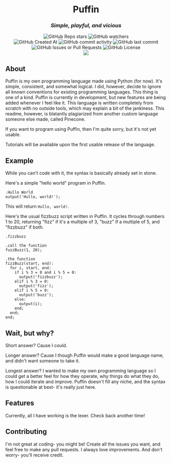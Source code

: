 <h1 align='center'>Puffin</h1>
<h3 align='center'><i><b>Simple, playful, and vicious</b></i></h3>

<div align='center'>
  <img alt="GitHub Repo stars" src="https://img.shields.io/github/stars/PixiIized/Puffin">
  <img alt="GitHub watchers" src="https://img.shields.io/github/watchers/PixiIized/Puffin"><br>
  <img alt="GitHub Created At" src="https://img.shields.io/github/created-at/PixiIized/Puffin">
  <img alt="GitHub commit activity" src="https://img.shields.io/github/commit-activity/t/PixiIized/Puffin">
  <img alt="GitHub last commit" src="https://img.shields.io/github/last-commit/PixiIized/Puffin">
  <img alt="GitHub Issues or Pull Requests" src="https://img.shields.io/github/issues/PixiIized/Puffin">
  <img alt="GitHub License" src="https://img.shields.io/github/license/PixiIized/Puffin"><br>
  <img src='https://skillicons.dev/icons?i=github,python'>
</div>

## About
Puffin is my own programming language made using Python (for now). It's simple, consistent, and somewhat logical. I did, however, decide to ignore all known conventions for existing programming languages. This thing is one of a kind. Puffin is currently in development, but new features are being added whenever I feel like it. This language is written completely from scratch with no outside tools, which may explain a bit of the jankiness. This readme, however, is blatantly plagiarized from another custom language someone else made, called Pinecone.

If you want to program using Puffin, then I'm quite sorry, but it's not yet usable.

Tutorials will be available upon the first usable release of the language.

## Example
While you can't code with it, the syntax is basically already set in stone.

Here's a simple "hello world" program in Puffin.
```
.Hullo World
output('Hullo, world!');
```
This will return `Hullo, world!`.

Here's the usual fizzbuzz script written in Puffin. It cycles through numbers 1 to 20, returning "fizz" if it's a multiple of 3, "buzz" if a multiple of 5, and "fizzbuzz" if both.
```
.fizzbuzz

.call the function
fuzzBuzz(1, 20);

.the function
fizzBuzz(start, end):
  for i, start, end:
    if i % 3 = 0 and i % 5 = 0:
      output('fizzbuzz');
    elif i % 3 = 0:
      output('fizz');
    elif i % 5 = 0:
      output('buzz');
    else:
      output(i);
    end;
  end;
end;
```

## Wait, but why?
Short answer?
Cause I could.

Longer answer?
Cause I though Puffin would make a good language name, and didn't want someone to take it.

Longest answer?
I wanted to make my own programming language so I could get a better feel for how they operate, why things do what they do, how I could iterate and improve.
Puffin doesn't fill any niche, and the syntax is questionable at best- it's really just here.

## Features
Currently, all I have working is the lexer. Check back another time!

## Contributing
I'm not great at coding- you might be! Create all the issues you want, and feel free to make any pull requests. I always love improvements. And don't worry- you'll receive credit.
